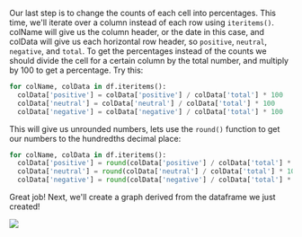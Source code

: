 <!--title={Creating the Percentages Dataframe}-->

Our last step is to change the counts of each cell into percentages. This time, we'll iterate over a column instead of each row using `iteritems()`. colName will give us the column header, or the date in this case, and colData will give us each horizontal row header, so `positive`, `neutral`, `negative`, and `total`. To get the percentages instead of the counts we should divide the cell for a certain column by the total number, and multiply by 100 to get a percentage. Try this: 

```python
for colName, colData in df.iteritems():
  colData['positive'] = colData['positive'] / colData['total'] * 100
  colData['neutral'] = colData['neutral'] / colData['total'] * 100
  colData['negative'] = colData['negative'] / colData['total'] * 100
```

This will give us unrounded numbers, lets use the `round()` function to get our numbers to the hundredths decimal place: 

```python
for colName, colData in df.iteritems():
  colData['positive'] = round(colData['positive'] / colData['total'] * 100, 2)
  colData['neutral'] = round(colData['neutral'] / colData['total'] * 100, 2)
  colData['negative'] = round(colData['negative'] / colData['total'] * 100, 2)
```

Great job! Next, we'll create a graph derived from the dataframe we just created!

![](https://images.pexels.com/photos/747079/pexels-photo-747079.jpeg?auto=compress&cs=tinysrgb&dpr=1&w=500.png)